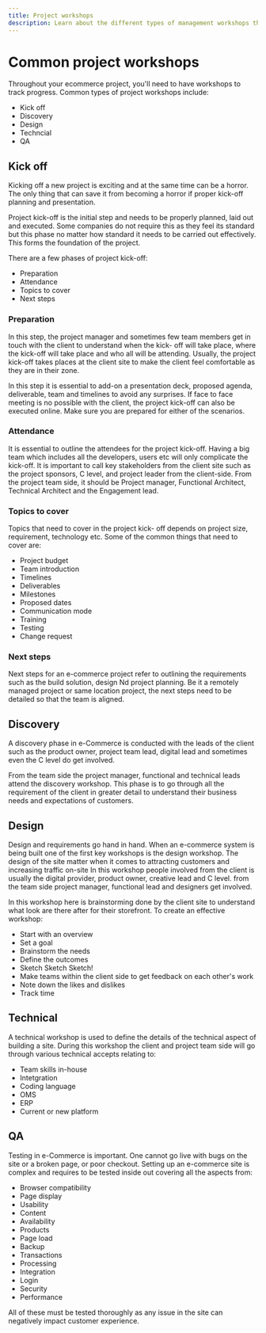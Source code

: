```yaml
---
title: Project workshops
description: Learn about the different types of management workshops that are common for ecommerce projects.
---
```


# Common project workshops

Throughout your ecommerce project, you'll need to have workshops to track progress. Common types of project workshops include:

- Kick off
- Discovery
- Design
- Techncial
- QA

## Kick off

Kicking off a new project is exciting and at the same time can be a horror. The only thing that can save it from becoming a horror if proper kick-off planning and presentation. 

Project kick-off is the initial step and needs to be properly planned, laid out and executed. Some companies do not require this as they feel its standard but this phase no matter how standard it needs to be carried out effectively. This forms the foundation of the project.

There are a few phases of project kick-off:

- Preparation
- Attendance
- Topics to cover
- Next steps

### Preparation

In this step, the project manager and sometimes few team members get in touch with the client to understand when the kick- off will take place, where the kick-off will take place and who all will be attending. Usually, the project kick-off takes places at the client site to make the client feel comfortable as they are in their zone.

In this step it is essential to add-on a presentation deck, proposed agenda, deliverable, team and timelines to avoid any surprises. If face to face meeting is no possible with the client, the project kick-off can also be executed online. Make sure you are prepared for either of the scenarios.

### Attendance

It is essential to outline the attendees for the project kick-off. Having a big team which includes all the developers, users etc will only complicate the kick-off. It is important to call key stakeholders from the client site such as the project sponsors, C level, and project leader from the client-side. From the project team side, it should be Project manager, Functional Architect, Technical Architect and the Engagement lead.

### Topics to cover

Topics that need to cover in the project kick- off depends on project size, requirement, technology etc. Some of the common things  that need to cover are:

- Project budget
- Team introduction
- Timelines
- Deliverables
- Milestones
- Proposed dates
- Communication mode
- Training
- Testing
- Change request

### Next steps

Next steps for an e-commerce project refer to outlining the requirements such as the build solution, design Nd project planning. Be it a remotely managed project or same location project, the next steps need to be detailed so that the team is aligned.

## Discovery

A discovery phase in e-Commerce is conducted with the leads of the client such as the product owner, project team lead, digital lead and sometimes even the C level do get involved.

From the team side the project manager, functional and technical leads attend the discovery workshop. This phase is to go through all the requirement of the client in greater detail to understand their business needs and expectations of customers.

## Design

Design and requirements go hand in hand. When an e-commerce system is being built one of the first key workshops is the design workshop. The design of the site matter when it comes to attracting customers and increasing traffic on-site In this workshop people involved from the client is usually the digital provider, product owner, creative lead and C level. from the team side project manager, functional lead and designers get involved.

In this workshop here is brainstorming done by the client site to understand what look are there after for their storefront. To create an effective workshop:

- Start with an overview
- Set a goal
- Brainstorm the needs
- Define the outcomes
- Sketch Sketch Sketch!
- Make teams within the client side to get feedback on each other's work
- Note down the likes and dislikes
- Track time

## Technical

A technical workshop is used to define the details of the technical aspect of building a site. During this workshop the client and project team side will go through various technical accepts relating to:

- Team skills in-house
- Intetgration
- Coding language
- OMS
- ERP
- Current or new platform

## QA

Testing in e-Commerce is important. One cannot go live with bugs on the site or a broken page, or poor checkout. Setting up an e-commerce site is complex and requires to be tested inside out covering all the aspects from:

- Browser compatibility
- Page display
- Usability
- Content
- Availability
- Products
- Page load
- Backup
- Transactions
- Processing
- Integration
- Login
- Security
- Performance

All of these must be tested thoroughly as any issue in the site can negatively impact customer experience.
